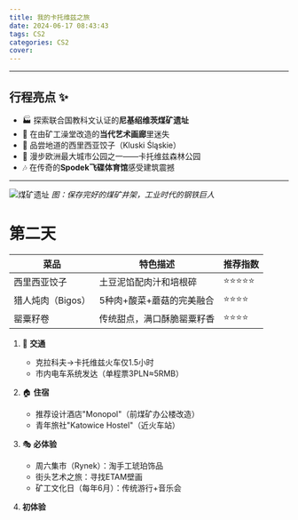 ```yaml
---
title: 我的卡托维兹之旅
date: 2024-06-17 08:43:43
tags: CS2
categories: CS2
cover: 
---
```



---

## 行程亮点 ✨
- 🏭 探索联合国教科文认证的**尼基绍维茨煤矿遗址**
- 🎨 在由矿工澡堂改造的**当代艺术画廊**里迷失
- 🍖 品尝地道的西里西亚饺子（Kluski Śląskie）
- 🌳 漫步欧洲最大城市公园之一——卡托维兹森林公园
- 🎶 在传奇的**Spodek飞碟体育馆**感受建筑震撼

---


![煤矿遗址](https://picsum.photos/300/200?gravity=center)
*图：保存完好的煤矿井架，工业时代的钢铁巨人*
# 第二天
| 菜品            | 特色描述                          | 推荐指数 |
|----------------|----------------------------------|---------|
| 西里西亚饺子     | 土豆泥馅配肉汁和培根碎             | ⭐⭐⭐⭐⭐  |
| 猎人炖肉（Bigos）| 5种肉+酸菜+蘑菇的完美融合          | ⭐⭐⭐⭐   |
| 罂粟籽卷        | 传统甜点，满口酥脆罂粟籽香         | ⭐⭐⭐⭐   |

1. 🚆 **交通** 
   - 克拉科夫→卡托维兹火车仅1.5小时
   - 市内电车系统发达（单程票3PLN≈5RMB）

2. 🏠 **住宿**
   - 推荐设计酒店"Monopol"（前煤矿办公楼改造）
   - 青年旅社"Katowice Hostel"（近火车站）

3. 🎭 **必体验**
   - 周六集市（Rynek）：淘手工琥珀饰品
   - 街头艺术之旅：寻找ETAM壁画
   - 矿工文化日（每年6月）：传统游行+音乐会
4. **初体验**
